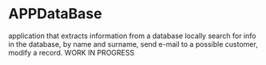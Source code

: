 # APPDataBase

application that extracts information from a database locally
search for info in the database, by name and surname, send e-mail to a possible customer, modify a record. WORK IN PROGRESS
